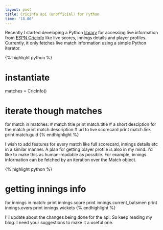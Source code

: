 ```yaml
---
layout: post
title: Cricinfo api (unofficial) for Python
time: '18.00'
---
```


<!--begin excerpt-->
Recently I started developing a Python [library](https://github.com/semk/cricinfo) for accessing live information from [ESPN Cricinfo](http://espncricinfo.com) like live scores, innings details and player profiles. Currently, it only fetches live match information using a simple Python iterator.
<!--end excerpt-->

{% highlight python %}
# instantiate
matches = CricInfo()
# iterate though matches
for match in matches:
    # match title
    print match.title
    # a short desciption for the match
    print match.description
    # url to live scorecard
    print match.link
    print match.guid
{% endhighlight %}

I wish to add features for every match like full scorecard, innings details etc in a similar manner. A plan for getting player profile is also in my mind. I'd like to make this as human-readable as possible. For example, innings information can be fetched by an iteration over the Match object. 

{% highlight python %}
# getting innings info
for innings in match:
    print innings.score
    print innings.current_batsmen
    print innings.overs
    print innings.wickets
{% endhighlight %}

I'll update about the changes being done for the api. So keep reading my blog. I need your suggestions to make it a useful one. 
